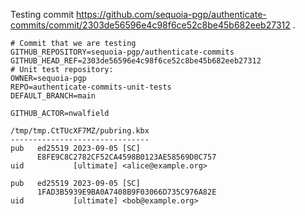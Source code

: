 Testing commit https://github.com/sequoia-pgp/authenticate-commits/commit/2303de56596e4c98f6ce52c8be45b682eeb27312 .

```text
# Commit that we are testing
GITHUB_REPOSITORY=sequoia-pgp/authenticate-commits
GITHUB_HEAD_REF=2303de56596e4c98f6ce52c8be45b682eeb27312
# Unit test repository:
OWNER=sequoia-pgp
REPO=authenticate-commits-unit-tests
DEFAULT_BRANCH=main

GITHUB_ACTOR=nwalfield

/tmp/tmp.CtTUcXF7MZ/pubring.kbx
-------------------------------
pub   ed25519 2023-09-05 [SC]
      E8FE9C8C2782CF52CA4598B0123AE58569D0C757
uid           [ultimate] <alice@example.org>

pub   ed25519 2023-09-05 [SC]
      1FAD3B5939E9BA0A7408B9F03066D735C976A82E
uid           [ultimate] <bob@example.org>
```
